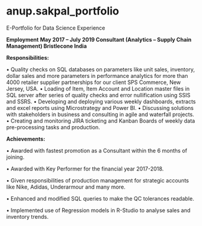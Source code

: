 # anup.sakpal_portfolio
E-Portfolio for Data Science Experience

**Employment**
**May 2017 – July 2019        Consultant (Analytics – Supply Chain Management)
                                                Bristlecone India**

**Responsibilities:**

•	Quality checks on SQL databases on parameters like unit sales, inventory, dollar sales and more parameters in performance analytics for more than 4000 retailer supplier partnerships for our client SPS Commerce, New Jersey, USA.
•	Loading of Item, Item Account and Location master files in SQL server after series of quality checks and error nullification using SSIS and SSRS.
•	Developing and deploying various weekly dashboards, extracts and excel reports using Microstrategy and Power BI.
•	Discussing solutions with stakeholders in business and consulting in agile and waterfall projects.
•	Creating and monitoring JIRA ticketing and Kanban Boards of weekly data pre-processing tasks and production.


**Achievements:**

• Awarded with fastest promotion as a Consultant within the 6 months of joining.

•	Awarded with Key Performer for the financial year 2017-2018.

•	Given responsibilities of production management for strategic accounts like Nike, Adidas, Underarmour and many more.

•	Enhanced and modified SQL queries to make the QC tolerances readable.

•	Implemented use of Regression models in R-Studio to analyse sales and inventory trends.


